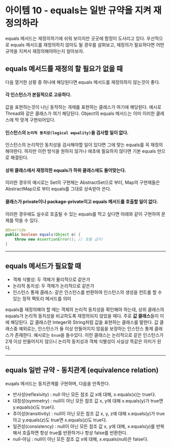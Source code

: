 # 아이템 10 - equals는 일반 규약을 지켜 재정의하라

equals 메서드는 재정의하기에 쉬워 보이지만 곳곳에 함정이 도사리고 있다. 우선적으로 equals 메서드를 재정의하지 않아도 될 경우를 살펴보고, 재정의가 필요하다면 어떤 규약을 지켜서 재정의해야하는지 알아보자.

## equals 메서드를 재정의 할 필요가 없을 때
다음 열거한 상황 중 하나에 해당된다면 equals 메서드를 재정의하지 않는것이 좋다.

#### 각 인스턴스가 본질적으로 고유하다.

값을 표현하는것이 나닌 동작하는 개채를 표현하는 클래스가 여기에 해당된다. 예시로 Thread와 같은 클래스가 여기 해당된다. Object의 equals 메서드는 이미 이러한 클래스에 딱 맞게 구현되어있다.

#### 인스턴스의 `논리적 동치성(logical equality)`을 검사할 일이 없다.

인스턴스의 논리적인 동치성을 검사해야할 일이 있다면 그에 맞는 equals를 꼭 재정의해야한다. 하지만 이런 방식을 원하지 않거나 애초에 필요하지 않다면 기본 equals 만으로 해결된다.

#### 상위 클래스에서 재정의한 equals가 하위 클래스에도 들어맞는다.

이러한 경우의 예시로는 Set의 구현체는 AbstractSet으로 부터, Map의 구현체들은 AbstractMap으로 부터 equals를 그대로 상속받아 쓴다.

#### 클래스가 private이나 package-private이고 equals 메서드를 호출할 일이 없다.

이러한 경우에도 실수로 호출될 수 있는 equals를 막고 싶다면 아래와 같이 구현하여 문제를 막을 수 있다.
```java
@Override
public boolean equals(Object o) {
    throw new AssertionError(); // 호출 금지!
}
```

---

## equals 메서드가 필요할 때

* 객체 식별성: 두 객체가 물리적으로 같은가
* 논리적 동치성: 두 객체가 논리적으로 같은가
* 인스턴스 통제 클래스: 같은 인스턴스를 반환하여 인스턴스의 생성을 컨트롤 할 수 있는 정적 팩토리 메서드를 의미

equals를 재정의해야 할 때는 객체의 논리적 동치성을 확인해야 하는데, 상위 클래스의 equals가 논리적 동치성을 비교하도록 재정의되지 않았을 때다. 주로 **값 클래스**들이 이에 해당된다. 값 클래스란 Integer와 String처럼 값을 표현하는 클래스를 말한다. 값 클래스중 예외로는, 인스턴스가 둘 이상 만들어지지 않음을 보장하는 인스턴스 통제 클래스가 존재한다. 예시로는 `Enum`을 들수있다. 이런 클래스는 논리적으로 같은 인스턴스가 2개 이상 만들어지지 않으니 논리적 동치성과 객체 식별성이 사실상 똑같은 의미가 된다.

---

## equals 일반 규약 - 동치관계 (equivalence relation)
euqals 메서드는 동치관계를 구현하며, 다음을 만족한다.
* 반사성(reflexivity) : null 아닌 모든 참조 값 x에 대해, x.equals(x)는 true다.
* 대칭성(symmetry) : null이 아닌 모든 참조 값 x, y에 대해 x.equals(y)가 true면 y.equals(x)도 true다.
* 추이성(transitivity) : null이 아닌 모든 참조 값 x, y, z에 대해 x.equals(y)가 true아고 y.equals(z)도 true면 x.equals(z)도 true다.
* 일관성(consistency) : null이 아닌 모든 참조 값 x, y에 대해, x.equals(y)를 반복해서 호출하면 항상 true를 반환하거나 항상 false를 반환한다.
* null-아님 : null이 아닌 모든 참조 값 x에 대해, x.equals(null)은 false다.